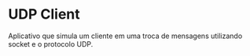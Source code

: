 UDP Client
===========================

Aplicativo que simula um cliente em uma troca de mensagens utilizando socket e o protocolo UDP.